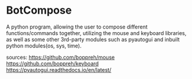 # BotCompose
A python program, allowing the user to compose different functions/commands together, utilizing the mouse and keyboard libraries,
as well as some other 3rd-party modules such as pyautogui and inbuilt python modules(os, sys, time).

sources:
https://github.com/boppreh/mouse
https://github.com/boppreh/keyboard
https://pyautogui.readthedocs.io/en/latest/
